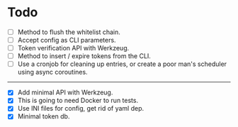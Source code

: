 # Todo

- [ ] Method to flush the whitelist chain.
- [ ] Accept config as CLI parameters.
- [ ] Token verification API with Werkzeug.
- [ ] Method to insert / expire tokens from the CLI.
- [ ] Use a cronjob for cleaning up entries, or create a poor man's scheduler using async coroutines.

----

- [x] Add minimal API with Werkzeug.
- [x] This is going to need Docker to run tests.
- [x] Use INI files for config, get rid of yaml dep.
- [x] Minimal token db.
